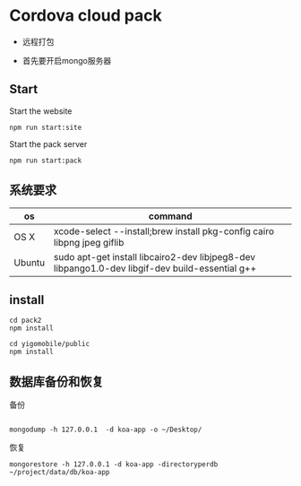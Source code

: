 # Cordova cloud pack

- 远程打包

- 首先要开启mongo服务器


## Start

Start the website
```
npm run start:site
```
Start the pack server
```
npm run start:pack
```

## 系统要求

os  |	command
----|----
OS X|	xcode-select --install;brew install pkg-config cairo libpng jpeg giflib
Ubuntu|	sudo apt-get install libcairo2-dev libjpeg8-dev libpango1.0-dev libgif-dev build-essential g++

## install

```
cd pack2
npm install

cd yigomobile/public
npm install

```

## 数据库备份和恢复

备份
```

mongodump -h 127.0.0.1  -d koa-app -o ~/Desktop/
```
恢复
```
mongorestore -h 127.0.0.1 -d koa-app -directoryperdb ~/project/data/db/koa-app
```